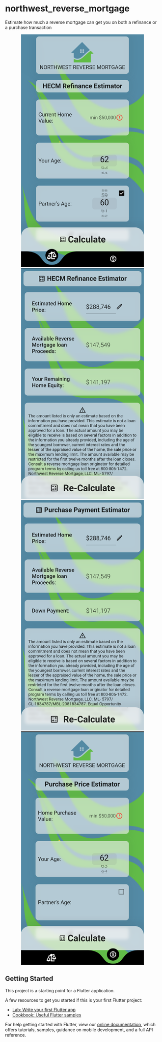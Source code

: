 # northwest_reverse_mortgage

Estimate how much a reverse mortgage can get you on both a refinance or a purchase transaction
<div align="center">
    <img src="images/Screenshot_1620457126.png" width="400px" >
    <img src="images/Screenshot_1620457144.png" width="400px" >
    <img src="images/Screenshot_1620457157.png" width="400px" >
    <img src="images/Screenshot_1620457261.png" width="400px" >
</div>


## Getting Started

This project is a starting point for a Flutter application.

A few resources to get you started if this is your first Flutter project:

- [Lab: Write your first Flutter app](https://flutter.dev/docs/get-started/codelab)
- [Cookbook: Useful Flutter samples](https://flutter.dev/docs/cookbook)

For help getting started with Flutter, view our
[online documentation](https://flutter.dev/docs), which offers tutorials,
samples, guidance on mobile development, and a full API reference.
